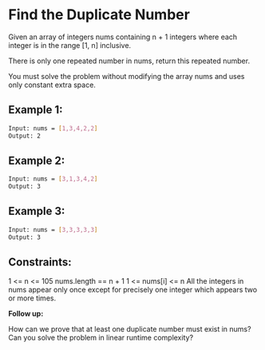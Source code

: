 # Find the Duplicate Number

Given an array of integers nums containing n + 1 integers where each integer is in the range [1, n] inclusive.

There is only one repeated number in nums, return this repeated number.

You must solve the problem without modifying the array nums and uses only constant extra space.

## Example 1:

```bash
Input: nums = [1,3,4,2,2]
Output: 2
```

## Example 2:

```bash
Input: nums = [3,1,3,4,2]
Output: 3
```

## Example 3:

```bash
Input: nums = [3,3,3,3,3]
Output: 3
```

## Constraints:

1 <= n <= 105
nums.length == n + 1
1 <= nums[i] <= n
All the integers in nums appear only once except for precisely one integer which appears two or more times.

**Follow up:**

How can we prove that at least one duplicate number must exist in nums?
Can you solve the problem in linear runtime complexity?